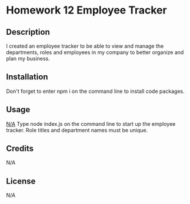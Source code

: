 # Homework 12 Employee Tracker

## Description

I created an employee tracker to be able to view and manage the departments, roles and employees in my company to better organize and plan my business.

## Installation

Don't forget to enter npm i on the command line to install code packages.

## Usage

[N/A](https://drive.google.com/file/d/1xbtvPRprD5Fz6fdfUdUzhYvb2sslpJsH/view?usp=sharing)
Type node index.js on the command line to start up the employee tracker. Role titles and department names must be unique.

## Credits

N/A

## License

N/A
